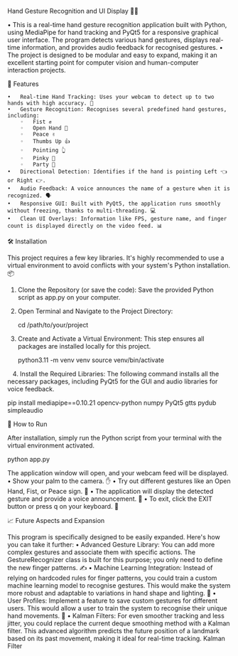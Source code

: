 Hand Gesture Recognition and UI Display 🤗🎯

• This is a real-time hand gesture recognition application built with Python, using MediaPipe for hand tracking and PyQt5 for a responsive graphical user interface. The program detects various hand gestures, displays real-time information, and provides audio feedback for recognised gestures.
• The project is designed to be modular and easy to expand, making it an excellent starting point for computer vision and human-computer interaction projects.


🚀 Features

	•	Real-time Hand Tracking: Uses your webcam to detect up to two hands with high accuracy. 🎥
	•	Gesture Recognition: Recognises several predefined hand gestures, including:
	    ◦	Fist ✊
	    ◦	Open Hand 👋
	    ◦	Peace ✌️
	    ◦	Thumbs Up 👍
	    ◦	Pointing 👆
	    ◦	Pinky 🤙
	    ◦	Party 🤟
	•	Directional Detection: Identifies if the hand is pointing Left 👈 or Right 👉.
	•	Audio Feedback: A voice announces the name of a gesture when it is recognized. 🗣️
	•	Responsive GUI: Built with PyQt5, the application runs smoothly without freezing, thanks to multi-threading. 💻
	•	Clean UI Overlays: Information like FPS, gesture name, and finger count is displayed directly on the video feed. 📊


🛠️ Installation

This project requires a few key libraries. It's highly recommended to use a virtual environment to avoid conflicts with your system's Python installation. 📦
1.	Clone the Repository (or save the code): Save the provided Python script as app.py on your computer.


2.	Open Terminal and Navigate to the Project Directory:
   
    cd /path/to/your/project 


3.	Create and Activate a Virtual Environment: This step ensures all packages are installed locally for this project.

    python3.11 -m venv venv
    source venv/bin/activate

  
4.	Install the Required Libraries: The following command installs all the necessary packages, including PyQt5 for the GUI and audio libraries for voice             feedback.

   pip install mediapipe==0.10.21 opencv-python numpy PyQt5 gtts pydub simpleaudio



🏃 How to Run

After installation, simply run the Python script from your terminal with the virtual environment activated.

   python app.py


The application window will open, and your webcam feed will be displayed.
	•	Show your palm to the camera. ✋
	•	Try out different gestures like an Open Hand, Fist, or Peace sign. 🤘
	•	The application will display the detected gesture and provide a voice announcement. 🎉
	•	To exit, click the EXIT button or press q on your keyboard. 🚪


📈 Future Aspects and Expansion

This program is specifically designed to be easily expanded. Here's how you can take it further:
	•	Advanced Gesture Library: You can add more complex gestures and associate them with specific actions. The GestureRecognizer class is built for this purpose; you only need to define the new finger patterns. ✍️
	•	Machine Learning Integration: Instead of relying on hardcoded rules for finger patterns, you could train a custom machine learning model to recognise gestures. This would make the system more robust and adaptable to variations in hand shape and lighting. 🤖
	•	User Profiles: Implement a feature to save custom gestures for different users. This would allow a user to train the system to recognise their unique hand movements. 👤
	•	Kalman Filters: For even smoother tracking and less jitter, you could replace the current deque smoothing method with a Kalman filter. This advanced algorithm predicts the future position of a landmark based on its past movement, making it ideal for real-time tracking. Kalman Filter
